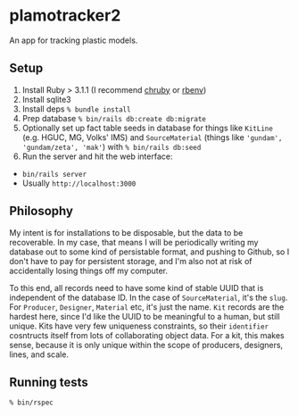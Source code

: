 # plamotracker2

An app for tracking plastic models.

## Setup

1. Install Ruby > 3.1.1 (I recommend [chruby](https://github.com/postmodern/chruby) or [rbenv](https://github.com/rbenv/rbenv))
2. Install sqlite3
3. Install deps `% bundle install`
4. Prep database `% bin/rails db:create db:migrate`
5. Optionally set up fact table seeds in database for things like `KitLine` (e.g. HGUC, MG, Volks' IMS) and
   `SourceMaterial` (things like `'gundam', 'gundam/zeta', 'mak'`) with `% bin/rails db:seed`
6. Run the server and hit the web interface:
  - `bin/rails server`
  - Usually `http://localhost:3000`

## Philosophy

My intent is for installations to be disposable, but the data to be recoverable. In my case, that means I will be
periodically writing my database out to some kind of persistable format, and pushing to Github, so I don't have to pay
for persistent storage, and I'm also not at risk of accidentally losing things off my computer.

To this end, all records need to have some kind of stable UUID that is independent of the database ID. In the case of
`SourceMaterial`, it's the `slug`. For `Producer`, `Designer`, `Material` etc, it's just the name. `Kit` records are the
hardest here, since I'd like the UUID to be meaningful to a human, but still unique. Kits have very few uniqueness
constraints, so their `identifier` cosntructs itself from lots of collaborating object data. For a kit, this makes
sense, because it is only unique within the scope of producers, designers, lines, and scale.

## Running tests

`% bin/rspec`
